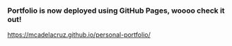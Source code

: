 ### Portfolio is now deployed using GitHub Pages, woooo check it out!
https://mcadelacruz.github.io/personal-portfolio/

